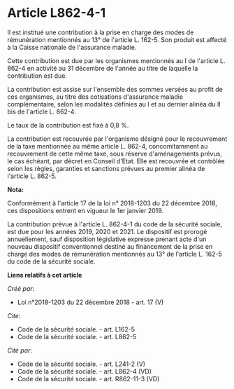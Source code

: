 # Article L862-4-1

Il est institué une contribution à la prise en charge des modes de rémunération mentionnés au 13° de l'article L. 162-5. Son
produit est affecté à la Caisse nationale de l'assurance maladie. 

Cette contribution est due par les organismes mentionnés au I de l'article L. 862-4 en activité au 31 décembre de l'année au
titre de laquelle la contribution est due. 

La contribution est assise sur l'ensemble des sommes versées au profit de ces organismes, au titre des cotisations
d'assurance maladie complémentaire, selon les modalités définies au I et au dernier alinéa du II bis de l'article L. 862-4. 

Le taux de la contribution est fixé à 0,8 %. 

La contribution est recouvrée par l'organisme désigné pour le recouvrement de la taxe mentionnée au même article L. 862-4,
concomitamment au recouvrement de cette même taxe, sous réserve d'aménagements prévus, le cas échéant, par décret en Conseil
d'Etat. Elle est recouvrée et contrôlée selon les règles, garanties et sanctions prévues au premier alinéa de l'article L.
862-5.

**Nota:**

Conformément à l'article 17 de la loi n° 2018-1203 du 22 décembre 2018, ces dispositions entrent en vigueur le 1er janvier
2019.

La contribution prévue à l'article L. 862-4-1 du code de la sécurité sociale, est due pour les années 2019, 2020 et 2021. Le
dispositif est prorogé annuellement, sauf disposition législative expresse prenant acte d'un nouveau dispositif conventionnel
destiné au financement de la prise en charge des modes de rémunération mentionnés au 13° de l'article L. 162-5 du code de la
sécurité sociale.

**Liens relatifs à cet article**

_Créé par_:

  - Loi n°2018-1203 du 22 décembre 2018 - art. 17 (V)

_Cite_:

  - Code de la sécurité sociale. - art. L162-5
  - Code de la sécurité sociale. - art. L862-5

_Cité par_:

  - Code de la sécurité sociale. - art. L241-2 (V)
  - Code de la sécurité sociale. - art. L862-4 (VD)
  - Code de la sécurité sociale. - art. R862-11-3 (VD)

